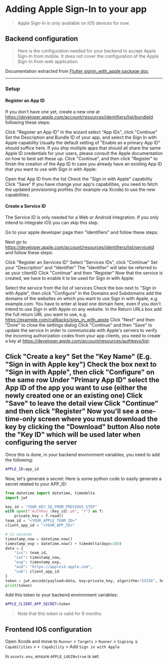 # Adding Apple Sign-In to your app

> Apple Sign-In is only available on iOS devices for now.

## Backend configuration

> Here is the configuration needed for your backend to accept Apple Sign-In from mobile.
> It does not cover the configuration of the Apple Sign-In from web application.

Documentation extracted from [Flutter signin_with_apple package doc](https://pub.dev/packages/sign_in_with_apple)

---
### Setup
#### Register an App ID
If you don't have one yet, create a new one at https://developer.apple.com/account/resources/identifiers/list/bundleId following these steps:

Click "Register an App ID"
In the wizard select "App IDs", click "Continue"
Set the Description and Bundle ID of your app, and select the Sign In with Apple capability
Usually the default setting of "Enable as a primary App ID" should suffice here. If you ship multiple apps that should all share the same Apple ID credentials for your users, please consult the Apple documentation on how to best set these up.
Click "Continue", and then click "Register" to finish the creation of the App ID
In case you already have an existing App ID that you want to use with Sign in with Apple:

Open that App ID from the list
Check the "Sign in with Apple" capability
Click "Save"
If you have change your app's capabilities, you need to fetch the updated provisioning profiles (for example via Xcode) to use the new capabilities.

#### Create a Service ID
The Service ID is only needed for a Web or Android integration. If you only intend to integrate iOS you can skip this step.

Go to your apple developer page then "Identifiers" and follow these steps:

Next go to https://developer.apple.com/account/resources/identifiers/list/serviceId and follow these steps:

Click "Register an Services ID"
Select "Services IDs", click "Continue"
Set your "Description" and "Identifier"
The "Identifier" will later be referred to as your clientID
Click "Continue" and then "Register"
Now that the service is created, we have to enable it to be used for Sign in with Apple:

Select the service from the list of services
Check the box next to "Sign in with Apple", then click "Configure"
In the Domains and Subdomains add the domains of the websites on which you want to use Sign in with Apple, e.g. example.com. You have to enter at least one domain here, even if you don't intend to use Sign in with Apple on any website.
In the Return URLs box add the full return URL you want to use, e.g. https://example.com/callbacks/sign_in_with_apple
Click "Next" and then "Done" to close the settings dialog
Click "Continue" and then "Save" to update the service
In order to communicate with Apple's servers to verify the incoming authorization codes from your app clients, you need to create a key at https://developer.apple.com/account/resources/authkeys/list:

Click "Create a key"
Set the "Key Name" (E.g. "Sign in with Apple key")
Check the box next to "Sign in with Apple", then click "Configure" on the same row
Under "Primary App ID" select the App ID of the app you want to use (either the newly created one or an existing one)
Click "Save" to leave the detail view
Click "Continue" and then click "Register"
Now you'll see a one-time-only screen where you must download the key by clicking the "Download" button
Also note the "Key ID" which will be used later when configuring the server
---

Once this is done, in your backend environment variables, you need to add the following:

```bash
APPLE_ID=app_id
```

Now, let's generate a secret:
Here is some python code to easily generate a secret related to your APP_ID:

```python
from datetime import datetime, timedelta
import jwt

key_id = "YOUR_KEY_ID_FROM_PREVIOUS_STEP"
with open(f"AuthKey_{key_id}.p8", "r") as f:
    private_key = f.read()
team_id = "<YOUR_APPLE_TEAM_ID>"
client_app_id = "<YOUR_APP_ID>"

# in seconds
timestamp_now = datetime.now()
timestamp_exp = datetime.now() + timedelta(days=180)
data = {
    "iss": team_id,
    "iat": timestamp_now,
    "exp": timestamp_exp,
    "aud": "https://appleid.apple.com",
    "sub": client_app_id
}
token = jwt.encode(payload=data, key=private_key, algorithm="ES256", headers={"kid": key_id})
print(token)
```

Add this token to your backend environment variables:

```bash
APPLE_CLIENT_APP_SECRET=token
```
> Note that this token is valid for 6 months.

## Frontend IOS configuration
Open Xcode and move to `Runner` > `Targets` > `Runner` > `Signing & Capabilities` > `+ Capability` > Add `Sign in with Apple`

In `assets.env`, ensure `APPLE_LOGIN=true` is set.


